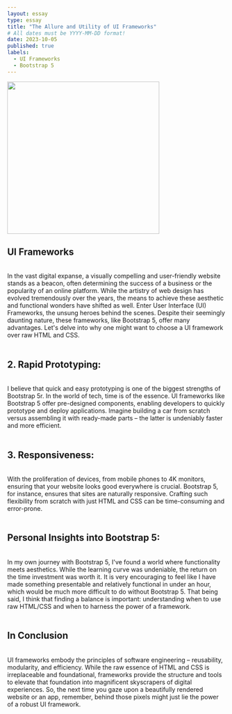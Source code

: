 ```yaml
---
layout: essay
type: essay
title: "The Allure and Utility of UI Frameworks"
# All dates must be YYYY-MM-DD format!
date: 2023-10-05
published: true
labels:
  - UI Frameworks
  - Bootstrap 5
---
```


<p>
	<img width="350px" src="../img/IslandSnowPic.PNG" class="img-thumbnail" >
<h2>UI Frameworks</h2><br>
  In the vast digital expanse, a visually compelling and user-friendly website stands as a beacon, often determining the success of a business or the popularity of an online platform. 
  While the artistry of web design has evolved tremendously over the years, the means to achieve these aesthetic and functional wonders have shifted as well. Enter User Interface (UI) Frameworks, 
  the unsung heroes behind the scenes. Despite their seemingly daunting nature, these frameworks, like Bootstrap 5, offer many advantages. Let's delve into why one might want to choose a UI framework over raw HTML and CSS.
<br><br>

<h2>2. Rapid Prototyping:</h2><br>
  I believe that quick and easy prototyping is one of the biggest strengths of Bootstrap 5r. In the world of tech, time is of the essence.
  UI frameworks like Bootstrap 5 offer pre-designed components, enabling developers to quickly prototype and deploy applications. Imagine building a car from
  scratch versus assembling it with ready-made parts – the latter is undeniably faster and more efficient.
<br><br>

<h2>3. Responsiveness:</h2><br>
  With the proliferation of devices, from mobile phones to 4K monitors, ensuring that your website looks good everywhere is crucial. Bootstrap 5, for instance,
  ensures that sites are naturally responsive. Crafting such flexibility from scratch with just HTML and CSS can be time-consuming and error-prone.
<br><br>

<h2>Personal Insights into Bootstrap 5:</h2><br>
  In my own journey with Bootstrap 5, I've found a world where functionality meets aesthetics. While the learning curve was undeniable, the return on the time investment was worth it.
  It is very encouraging to feel like I have made something presentable and relatively functional in under an hour, which would be much more difficult to do without Bootstrap 5. 
  That being said, I think that finding a balance is important: understanding when to use raw HTML/CSS and when to harness the power of a framework.
<br><br>

<h2>In Conclusion</h2><br>
  UI frameworks embody the principles of software engineering – reusability, modularity, and efficiency. While the raw essence of HTML and CSS is irreplaceable and foundational, 
  frameworks provide the structure and tools to elevate that foundation into magnificent skyscrapers of digital experiences. So, the next time you gaze upon a beautifully rendered 
  website or an app, remember, behind those pixels might just lie the power of a robust UI framework.
</p>
